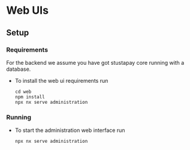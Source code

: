 # Web UIs
## Setup
### Requirements
For the backend we assume you have got stustapay core running with a database.

- To install the web ui requirements run
  ```shell
  cd web
  npm install
  npx nx serve administration
  ```

### Running
- To start the administration web interface run
  ```shell
  npx nx serve administration
  ```

